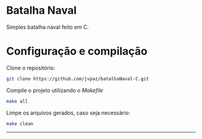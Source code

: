 # Batalha Naval
  Simples batalha naval feito em C.

# Configuração e compilação
Clone o repositório:
   ```bash
   git clone https://github.com/jvpaz/batalhaNaval-C.git
   ```

Compile o projeto utilizando o *Makefile*
   ```bash
   make all
   ```

Limpe os arquivos gerados, caso seja necessário:
   ```bash
   make clean
   ```
---
